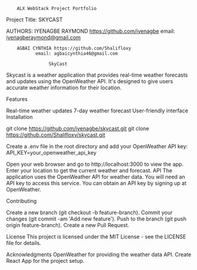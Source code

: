 		ALX WebStack Project Portfolio

Project Title:			SKYCAST

AUTHORS: 	IYENAGBE RAYMOND  https://github.com/iyenagbe
			email:	  iyenagberaymond@gmail.com
		
		AGBAI CYNTHIA https://github.com/Shalifloxy
		       email: agbaicynthia46@gmail.com

					SkyCast

Skycast is a weather application that provides real-time weather forecasts and updates using the OpenWeather API.
It's designed to give users accurate weather information for their location.

Features

Real-time weather updates
7-day weather forecast
User-friendly interface
Installation

git clone https://github.com/iyenagbe/skycast.git
git clone https://github.com/Shalifloxy/skycast.git

Create a .env file in the root directory and add your OpenWeather API key:
API_KEY=your_openweather_api_key

Open your web browser and go to http://localhost:3000 to view the app.
Enter your location to get the current weather and forecast.
API
The application uses the OpenWeather API for weather data.
You will need an API key to access this service. You can obtain an API key by signing up at OpenWeather.

Contributing

Create a new branch (git checkout -b feature-branch).
Commit your changes (git commit -am 'Add new feature').
Push to the branch (git push origin feature-branch).
Create a new Pull Request.

License
This project is licensed under the MIT License - see the LICENSE file for details.

Acknowledgments
OpenWeather for providing the weather data API.
Create React App for the project setup.

